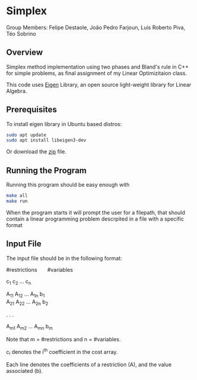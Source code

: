 
# Simplex

Group Members: Felipe Destaole,  João Pedro Farjoun,
  Luis Roberto Piva,  Téo Sobrino

## Overview

Simplex method implementation using two phases and Bland's rule in C++ for
simple problems, as final assignment of my Linear Optimizitaion class.

This code uses [Eigen](https://eigen.tuxfamily.org/index.php?title=Main_Page)
Library, an open source light-weight library for Linear Algebra.

## Prerequisites

To install eigen library in Ubuntu based distros:

```bash
sudo apt update
sudo apt install libeigen3-dev
```

Or download the
[zip](https://gitlab.com/libeigen/eigen/-/archive/3.4.0/eigen-3.4.0.zip)
file.

## Running the Program

Running this program should be easy enough with

```bash
make all
make run
```

When the program starts it will prompt the user for a filepath, that should
contain a linear programming problem descrpited in a file with a specific format

## Input File

The input file should be in the following format:

\#restrictions &nbsp; &nbsp; &nbsp; #variables

c<sub>1</sub>  c<sub>2</sub>  ... c<sub>n</sub>  

A<sub>11</sub>  A<sub>12</sub>  ... A<sub>1n</sub>  b<sub>1</sub>  
A<sub>21</sub>  A<sub>22</sub>  ... A<sub>2n</sub>  b<sub>2</sub>

.
.
.

A<sub>m1</sub>  A<sub>m2</sub>  ... A<sub>mn</sub>  b<sub>m</sub>

Note that m = \#restrictions and n = \#variables.

c<sub>i</sub> denotes the i<sup>th</sup> coefficient in the cost array.

Each line denotes the coefficients of a restriction (A), and the value
associated (b).
